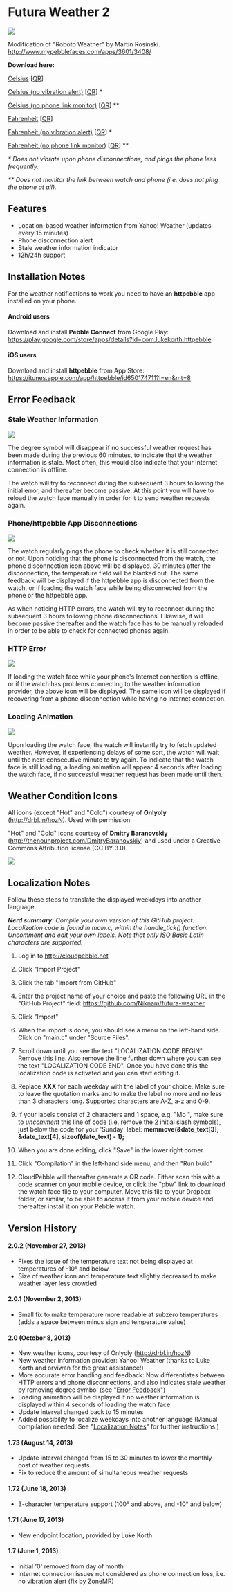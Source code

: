 Futura Weather 2
==============

![](https://www.dropbox.com/s/wxa7umhmky7mumc/futuraweather-steel.png?dl=0)

Modification of "Roboto Weather" by Martin Rosinski. http://www.mypebblefaces.com/apps/3601/3408/

**Download here:**

[Celsius](http://www.mypebblefaces.com/download_app?cID=2905&fID=3735&version=2&uID=3263) [[QR](http://www.mypebblefaces.com/QR/temp/pebble711ab886558fe228fc3ccdf035abfdd7.png)]

[Celsius (no vibration alert)](http://www.mypebblefaces.com/download_app?cID=3822&fID=3777&version=2&uID=3263) [[QR](http://www.mypebblefaces.com/QR/temp/pebble7bc9d76276085491cae3f671c95a582d.png)] *

[Celsius (no phone link monitor)](http://www.mypebblefaces.com/download_app?cID=5759&fID=6608&version=2&uID=3263) [[QR](http://www.mypebblefaces.com/QR/temp/pebble696384727ee254ddeea08b609335bbde.png)] **

[Fahrenheit](http://www.mypebblefaces.com/download_app?cID=5760&fID=6609&version=2&uID=3263) [[QR](http://www.mypebblefaces.com/QR/temp/pebbled5b6df371fc71ce5cae91741716deb23.png)]

[Fahrenheit (no vibration alert)](http://www.mypebblefaces.com/download_app?cID=5761&fID=6610&version=2&uID=3263) [[QR](http://www.mypebblefaces.com/QR/temp/pebble4933fe7a41ca893b6572ea70f8230450.png)] *

[Fahrenheit (no phone link monitor)](http://www.mypebblefaces.com/download_app?cID=5762&fID=6611&version=2&uID=3263) [[QR](http://www.mypebblefaces.com/QR/temp/pebble7a6129f628e47686b60b80149f3f0610.png)] **

_* Does not vibrate upon phone disconnections, and pings the phone less frequently._

_** Does not monitor the link between watch and phone (i.e. does not ping the phone at all)._

Features
--------

- Location-based weather information from Yahoo! Weather (updates every 15 minutes)
- Phone disconnection alert
- Stale weather information indicator
- 12h/24h support

Installation Notes
------------------

For the weather notifications to work you need to have an **httpebble** app installed on your phone.

#### Android users
Download and install **Pebble Connect** from Google Play:
https://play.google.com/store/apps/details?id=com.lukekorth.httpebble

#### iOS users
Download and install **httpebble** from App Store:
https://itunes.apple.com/app/httpebble/id650174711?l=en&mt=8

Error Feedback
--------------

### Stale Weather Information
![](https://dl.dropboxusercontent.com/u/572608/futura-weather-v2/futura-weather-stale-indication.png)

The degree symbol will disappear if no successful weather request has been made during the previous 60 minutes, to indicate that the weather information is stale. Most often, this would also indicate that your Internet connection is offline.

The watch will try to reconnect during the subsequent 3 hours following the initial error, and thereafter become passive. At this point you will have to reload the watch face manually in order for it to send weather requests again.

### Phone/httpebble App Disconnections
![](https://dl.dropboxusercontent.com/u/572608/futura-weather-v2/futura-weather-phone-disconnection.png)

The watch regularly pings the phone to check whether it is still connected or not. Upon noticing that the phone is disconnected from the watch, the phone disconnection icon above will be displayed. 30 minutes after the disconnection, the temperature field will be blanked out. The same feedback will be displayed if the httpebble app is disconnected from the watch, or if loading the watch face while being disconnected from the phone or the httpebble app.

As when noticing HTTP errors, the watch will try to reconnect during the subsequent 3 hours following phone disconnections. Likewise, it will become passive thereafter and the watch face has to be manually reloaded in order to be able to check for connected phones again.

### HTTP Error
![](https://dl.dropboxusercontent.com/u/572608/futura-weather-v2/futura-weather-2-clouderror.png)

If loading the watch face while your phone's Internet connection is offline, or if the watch has problems connecting to the weather information provider, the above icon will be displayed. The same icon will be displayed if recovering from a phone disconnection while having no Internet connection.

### Loading Animation
![](https://dl.dropboxusercontent.com/u/572608/futura-weather-v2/futura-weather-loading.png)

Upon loading the watch face, the watch will instantly try to fetch updated weather. However, if experiencing delays of some sort, the watch will wait until the next consecutive minute to try again. To indicate that the watch face is still loading, a loading animation will appear 4 seconds after loading the watch face, if no successful weather request has been made until then.

Weather Condition Icons
-----------------------

All icons (except "Hot" and "Cold") courtesy of **Onlyoly** (http://drbl.in/hozN). Used with permission.

"Hot" and "Cold" icons courtesy of **Dmitry Baranovskiy** (http://thenounproject.com/DmitryBaranovskiy) and used under a Creative Commons Attribution license (CC BY 3.0).

![](https://dl.dropboxusercontent.com/u/572608/futura-weather-v2/weather-condition-icons.png)

Localization Notes
------------------

Follow these steps to translate the displayed weekdays into another language.

_**Nerd summary:** Compile your own version of this GitHub project. Localization code is found in main.c, within the_ *handle_tick() function. Uncomment and edit your own labels. Note that only ISO Basic Latin characters are supported.*

1. Log in to http://cloudpebble.net

2. Click "Import Project"

3. Click the tab "Import from GitHub"

4. Enter the project name of your choice and paste the following URL in the "GitHub Project" field: https://github.com/Niknam/futura-weather

5. Click "Import"

6. When the import is done, you should see a menu on the left-hand side. Click on "main.c" under "Source Files".

7. Scroll down until you see the text "LOCALIZATION CODE BEGIN". Remove this line. Also remove the line further down where you can see the text "LOCALIZATION CODE END". Once you have done this the localization code is activated and you can start editing it.

8. Replace **XXX** for each weekday with the label of your choice. Make sure to leave the quotation marks and to make the label no more and no less than 3 characters long. Supported characters are A-Z, a-z and 0-9.

9. If your labels consist of 2 characters and 1 space, e.g. "Mo ", make sure to _uncomment_ this line of code (i.e. remove the 2 initial slash symbols), just below the code for your 'Sunday' label: **memmove(&date_text[3], &date_text[4], sizeof(date_text) - 1);**

10. When you are done editing, click "Save" in the lower right corner

11. Click "Compilation" in the left-hand side menu, and then "Run build"

12. CloudPebble will thereafter generate a QR code. Either scan this with a code scanner on your mobile device, or click the "pbw" link to download the watch face file to your computer. Move this file to your Dropbox folder, or similar, to be able to access it from your mobile device and thereafter install it on your Pebble watch.


Version History
---------------

#### 2.0.2 (November 27, 2013)
- Fixes the issue of the temperature text not being displayed at temperatures of -10° and below
- Size of weather icon and temperature text slightly decreased to make weather layer less crowded

#### 2.0.1 (November 2, 2013)
- Small fix to make temperature more readable at subzero temperatures (adds a space between minus sign and temperature value)

#### 2.0 (October 8, 2013)
- New weather icons, courtesy of Onlyoly (http://drbl.in/hozN)
- New weather information provider: Yahoo! Weather (thanks to Luke Korth and orviwan for the great assistance!)
- More accurate error handling and feedback: Now differentiates between HTTP errors and phone disconnections, and also indicates stale weather by removing degree symbol (see "[Error Feedback](https://github.com/Niknam/futura-weather#error-feedback)")
- Loading animation will be displayed if no weather information is displayed within 4 seconds of loading the watch face
- Update interval changed back to 15 minutes
- Added possibility to localize weekdays into another language (Manual compilation needed. See "[Localization Notes](https://github.com/Niknam/futura-weather#localization-notes)" for further instructions.)

#### 1.73 (August 14, 2013)
- Update interval changed from 15 to 30 minutes to lower the monthly cost of weather requests
- Fix to reduce the amount of simultaneous weather requests

#### 1.72 (June 18, 2013)
- 3-character temperature support (100° and above, and -10° and below)

#### 1.71 (June 17, 2013)
- New endpoint location, provided by Luke Korth

#### 1.7 (June 1, 2013)
- Initial '0' removed from day of month
- Internet connection issues not considered as phone connection loss, i.e. no vibration alert (fix by ZoneMR)
